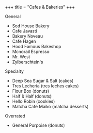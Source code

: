 +++
title = "Cafes & Bakeries"
+++

General
- Sod House Bakery
- Cafe Javasti
- Bakery Noveau
- Cafe Hagen
- Hood Famous Bakeshop
- Monorail Espresso
- Mr. West
- Zylberschtein's

Specialty
- Deep Sea Sugar & Salt (cakes)
- Tres Lecheria (tres leches cakes)
- Flour Box (donuts)
- Half & Half (donuts)
- Hello Robin (cookies)
- Matcha Cafe Maiko (matcha desserts)

Overrated
- General Porpoise (donuts)